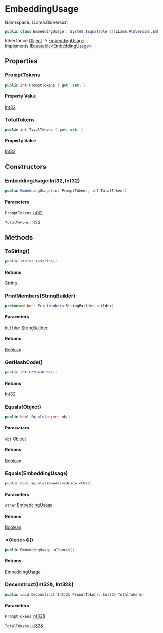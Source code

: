 # EmbeddingUsage

Namespace: LLama.OldVersion

```csharp
public class EmbeddingUsage : System.IEquatable`1[[LLama.OldVersion.EmbeddingUsage, LLamaSharp, Version=0.4.0.0, Culture=neutral, PublicKeyToken=null]]
```

Inheritance [Object](https://docs.microsoft.com/en-us/dotnet/api/system.object) → [EmbeddingUsage](./llama.oldversion.embeddingusage.md)<br>
Implements [IEquatable&lt;EmbeddingUsage&gt;](https://docs.microsoft.com/en-us/dotnet/api/system.iequatable-1)

## Properties

### **PromptTokens**

```csharp
public int PromptTokens { get; set; }
```

#### Property Value

[Int32](https://docs.microsoft.com/en-us/dotnet/api/system.int32)<br>

### **TotalTokens**

```csharp
public int TotalTokens { get; set; }
```

#### Property Value

[Int32](https://docs.microsoft.com/en-us/dotnet/api/system.int32)<br>

## Constructors

### **EmbeddingUsage(Int32, Int32)**

```csharp
public EmbeddingUsage(int PromptTokens, int TotalTokens)
```

#### Parameters

`PromptTokens` [Int32](https://docs.microsoft.com/en-us/dotnet/api/system.int32)<br>

`TotalTokens` [Int32](https://docs.microsoft.com/en-us/dotnet/api/system.int32)<br>

## Methods

### **ToString()**

```csharp
public string ToString()
```

#### Returns

[String](https://docs.microsoft.com/en-us/dotnet/api/system.string)<br>

### **PrintMembers(StringBuilder)**

```csharp
protected bool PrintMembers(StringBuilder builder)
```

#### Parameters

`builder` [StringBuilder](https://docs.microsoft.com/en-us/dotnet/api/system.text.stringbuilder)<br>

#### Returns

[Boolean](https://docs.microsoft.com/en-us/dotnet/api/system.boolean)<br>

### **GetHashCode()**

```csharp
public int GetHashCode()
```

#### Returns

[Int32](https://docs.microsoft.com/en-us/dotnet/api/system.int32)<br>

### **Equals(Object)**

```csharp
public bool Equals(object obj)
```

#### Parameters

`obj` [Object](https://docs.microsoft.com/en-us/dotnet/api/system.object)<br>

#### Returns

[Boolean](https://docs.microsoft.com/en-us/dotnet/api/system.boolean)<br>

### **Equals(EmbeddingUsage)**

```csharp
public bool Equals(EmbeddingUsage other)
```

#### Parameters

`other` [EmbeddingUsage](./llama.oldversion.embeddingusage.md)<br>

#### Returns

[Boolean](https://docs.microsoft.com/en-us/dotnet/api/system.boolean)<br>

### **&lt;Clone&gt;$()**

```csharp
public EmbeddingUsage <Clone>$()
```

#### Returns

[EmbeddingUsage](./llama.oldversion.embeddingusage.md)<br>

### **Deconstruct(Int32&, Int32&)**

```csharp
public void Deconstruct(Int32& PromptTokens, Int32& TotalTokens)
```

#### Parameters

`PromptTokens` [Int32&](https://docs.microsoft.com/en-us/dotnet/api/system.int32&)<br>

`TotalTokens` [Int32&](https://docs.microsoft.com/en-us/dotnet/api/system.int32&)<br>
